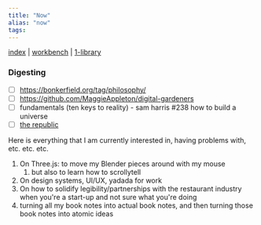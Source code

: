 ```yaml
---
title: "Now"
alias: "now"
tags: 
---
```


[index](/.md) | [workbench](_workbench.md) | [1-library](1-library.md)


### Digesting
- [ ] https://bonkerfield.org/tag/philosophy/
- [ ] https://github.com/MaggieAppleton/digital-gardeners
- [ ] fundamentals (ten keys to reality) - sam harris #238 how to build a universe
- [ ] [the republic](books/the-republic.md)

Here is everything that I am currently interested in, having problems with, etc. etc. etc.

1. On Three.js: to move my Blender pieces around with my mouse
	1. but also to learn how to scrollytell
2. On design systems, UI/UX, yadada for work
3. On how to solidify legibility/partnerships with the restaurant industry when you're a start-up and not sure what you're doing
4. turning all my book notes into actual book notes, and then turning those book notes into atomic ideas